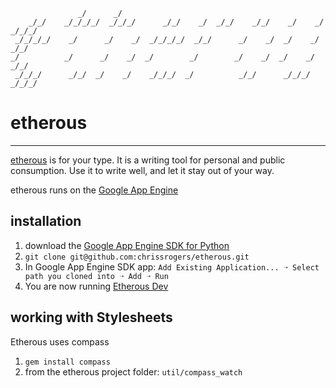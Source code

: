                    _/      _/
        _/_/    _/_/_/_/  _/_/_/      _/_/    _/  _/_/    _/_/    _/    _/    _/_/_/
     _/_/_/_/    _/      _/    _/  _/_/_/_/  _/_/      _/    _/  _/    _/  _/_/
    _/          _/      _/    _/  _/        _/        _/    _/  _/    _/      _/_/
     _/_/_/      _/_/  _/    _/    _/_/_/  _/          _/_/      _/_/_/  _/_/_/

# etherous

---------------------------------------

[etherous](http://ethero.us) is for your type. It is a writing tool for personal and public consumption. Use it to write well, and let it stay out of your way.

etherous runs on the [Google App Engine](https://developers.google.com/appengine)

## installation

1. download the [Google App Engine SDK for Python](https://developers.google.com/appengine/downloads#Google_App_Engine_SDK_for_Python)
2. `git clone git@github.com:chrissrogers/etherous.git`
3. In Google App Engine SDK app: `Add Existing Application... ➝ Select path you cloned into ➝ Add ➝ Run`
4. You are now running [Etherous Dev](http://localhost:8080/)

## working with Stylesheets

Etherous uses compass

1. `gem install compass`
2. from the etherous project folder: `util/compass_watch`
